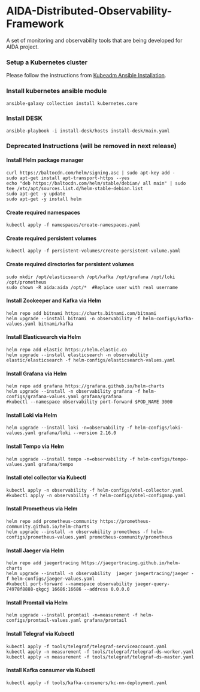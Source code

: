 # AIDA-Distributed-Observability-Framework
A set of monitoring and observability tools that are being developed for AIDA project.

### Setup a Kubernetes cluster
Please follow the instructions from [Kubeadm Ansible Installation](kubernetes/README.md).


### Install kubernetes ansible module
```shell
ansible-galaxy collection install kubernetes.core
```

### Install DESK
```shell
ansible-playbook -i install-desk/hosts install-desk/main.yaml
```


### Deprecated Instructions (will be removed in next release)
#### Install Helm package manager
```shell
curl https://baltocdn.com/helm/signing.asc | sudo apt-key add -
sudo apt-get install apt-transport-https --yes
echo "deb https://baltocdn.com/helm/stable/debian/ all main" | sudo tee /etc/apt/sources.list.d/helm-stable-debian.list
sudo apt-get -y update
sudo apt-get -y install helm
```

#### Create required namespaces
```shell
kubectl apply -f namespaces/create-namespaces.yaml
```

#### Create required persistent volumes
```shell
kubectl apply -f persistent-volumes/create-persistent-volume.yaml 
```

#### Create required directories for persistent volumes
```shell
sudo mkdir /opt/elasticsearch /opt/kafka /opt/grafana /opt/loki /opt/prometheus
sudo chown -R aida:aida /opt/*  #Replace user with real username
```

#### Install Zookeeper and Kafka via Helm
```shell
helm repo add bitnami https://charts.bitnami.com/bitnami
helm upgrade --install bitnami -n observability -f helm-configs/kafka-values.yaml bitnami/kafka
```

#### Install Elasticsearch via Helm
```shell
helm repo add elastic https://helm.elastic.co
helm upgrade --install elasticsearch -n observability elastic/elasticsearch -f helm-configs/elasticsearch-values.yaml
```

#### Install Grafana via Helm
```shell
helm repo add grafana https://grafana.github.io/helm-charts
helm upgrade --install -n observability grafana -f helm-configs/grafana-values.yaml grafana/grafana
#kubectl --namespace observability port-forward $POD_NAME 3000
```

#### Install Loki via Helm
```shell
helm upgrade --install loki -n=observability -f helm-configs/loki-values.yaml grafana/loki --version 2.16.0
```

#### Install Tempo via Helm
```shell
helm upgrade --install tempo -n=observability -f helm-configs/tempo-values.yaml grafana/tempo
```

#### Install otel collector via Kubectl
```shell
kubectl apply -n observability -f helm-configs/otel-collector.yaml
#kubectl apply -n observability -f helm-configs/otel-configmap.yaml
```

#### Install Prometheus via Helm
```shell
helm repo add prometheus-community https://prometheus-community.github.io/helm-charts
helm upgrade --install -n observability prometheus -f helm-configs/prometheus-values.yaml prometheus-community/prometheus
```

#### Install Jaeger via Helm
````shell
helm repo add jaegertracing https://jaegertracing.github.io/helm-charts
helm upgrade --install -n observability  jaeger jaegertracing/jaeger -f helm-configs/jaeger-values.yaml
#kubectl port-forward --namespace observability jaeger-query-74978f8888-qkgcj 16686:16686 --address 0.0.0.0
````

#### Install Promtail via Helm
```shell
helm upgrade --install promtail -n=measurement -f helm-configs/promtail-values.yaml grafana/promtail
```

#### Install Telegraf via Kubectl
```shell
kubectl apply -f tools/telegraf/telegraf-serviceaccount.yaml
kubectl apply -n measurement -f tools/telegraf/telegraf-ds-worker.yaml
kubectl apply -n measurement -f tools/telegraf/telegraf-ds-master.yaml
```

#### Install Kafka consumer via Kubectl
```shell
kubectl apply -f tools/kafka-consumers/kc-nm-deployment.yaml
```